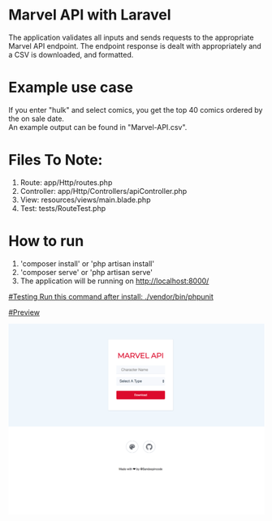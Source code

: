 # Marvel API with Laravel
The application validates all inputs and sends requests to the appropriate Marvel API endpoint. The endpoint response is dealt with appropriately and a CSV is downloaded, and formatted.
<br/>

# Example use case
If you enter "hulk" and select comics, you get the top 40 comics ordered by the on sale date.
<br/>
An example output can be found in "Marvel-API.csv".



# Files To Note:
1. Route: app/Http/routes.php
2. Controller: app/Http/Controllers/apiController.php
3. View: resources/views/main.blade.php
4. Test: tests/RouteTest.php

# How to run
1. 'composer install' or 'php artisan install'
2. 'composer serve' or 'php artisan serve'
3. The application will be running on <a href>http://localhost:8000/

#Testing
Run this command after install: ./vendor/bin/phpunit
<br/>

#Preview

![Alt text](/example.png?raw=true "Title")
